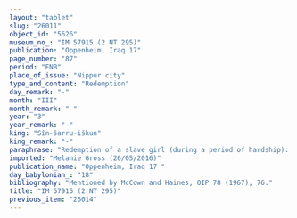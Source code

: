 ```yaml
---
layout: "tablet"
slug: "26011"
object_id: "5626"
museum_no_: "IM 57915 (2 NT 295)"
publication: "Oppenheim, Iraq 17"
page_number: "87"
period: "ENB"
place_of_issue: "Nippur city"
type_and_content: "Redemption"
day_remark: "-"
month: "III"
month_remark: "-"
year: "3"
year_remark: "-"
king: "Sîn-šarru-iškun"
king_remark: "-"
paraphrase: "Redemption of a slave girl (during a period of hardship): <strong>A<sub>1</sub></strong>, <strong>A<sub>2</sub></strong> and <strong>A<sub>3</sub></strong> redeem (<em>paṭāru</em>) from <strong>B</strong> his small woman (<em>sinni&scaron;tu</em> <em>ṣahirtu</em>) <strong><sup>f</sup>C</strong> for the exact price (<em>&scaron;īm hariṣ</em>) of 22 shekels of silver. <strong>B</strong> guarantees (<em>pūtu na&scaron;&ucirc;</em>) against transgressors (<em>sēh&ucirc;</em>) and claimants (<em>pāqirānu</em>) of <strong><sup>f</sup>C</strong>. Witnesses and the scribe.<br /> &nbsp;<br /> <strong>A<sub>1</sub></strong> = Ninurta-uballiṭ /Bēl-usātu; <strong>A<sub>2</sub></strong> = Arad-Gula; <strong>A<sub>3</sub></strong> = Danni-Nergal; <strong>B</strong> = Nab&ucirc;-ahu-uṣur; <strong><sup>f</sup>C</strong> = <sup>f</sup>Eṭirtu<br /> &nbsp;"
imported: "Melanie Gross (26/05/2016)"
publication_name: "Oppenheim, Iraq 17 "
day_babylonian_: "18"
bibliography: "Mentioned by McCown and Haines, OIP 78 (1967), 76."
title: "IM 57915 (2 NT 295)"
previous_item: "26014"
---
```


